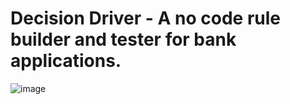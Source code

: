 # <b>Decision Driver </b>  - A no code rule builder and tester for bank applications.
![image](https://github.com/CodeMaster17/Decision-driver/assets/96763776/188605d7-c617-40e8-9939-8b4d3eb30912)
